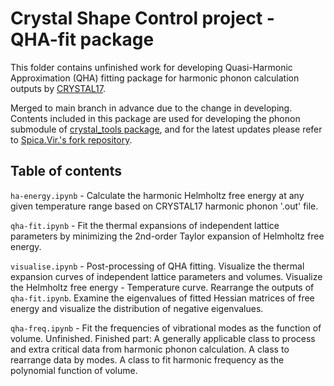 # Crystal Shape Control project - QHA-fit package

This folder contains unfinished work for developing Quasi-Harmonic Approximation (QHA) fitting package for harmonic phonon calculation outputs by [CRYSTAL17](https://www.crystal.unito.it/index.php).

Merged to main branch in advance due to the change in developing. Contents included in this package are used for developing the phonon submodule of [crystal_tools package](https://github.com/crystal-code-tools/crystal_functions), and for the latest updates please refer to [Spica.Vir.'s fork repository](https://github.com/Spica-Vir/crystal_shape_control).

## Table of contents

`ha-energy.ipynb` - Calculate the harmonic Helmholtz free energy at any given temperature range based on CRYSTAL17 harmonic phonon '.out' file.

`qha-fit.ipynb` - Fit the thermal expansions of independent lattice parameters by minimizing the 2nd-order Taylor expansion of Helmholtz free energy.

`visualise.ipynb` - Post-processing of QHA fitting. Visualize the thermal expansion curves of independent lattice parameters and volumes. Visualize the Helmholtz free energy - Temperature curve. Rearrange the outputs of `qha-fit.ipynb`. Examine the eigenvalues of fitted Hessian matrices of free energy and visualize the distribution of negative eigenvalues.

`qha-freq.ipynb` - Fit the frequencies of vibrational modes as the function of volume. Unfinished. Finished part: A generally applicable class to process and extra critical data from harmonic phonon calculation. A class to rearrange data by modes. A class to fit harmonic frequency as the polynomial function of volume.
